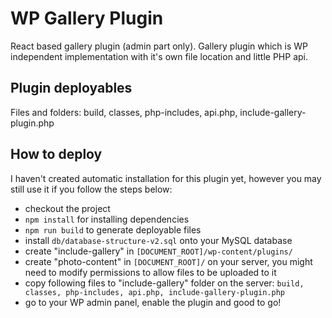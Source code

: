 # WP Gallery Plugin
React based gallery plugin (admin part only). Gallery plugin which is WP independent implementation with it's own file location and little PHP api. 

## Plugin deployables
Files and folders: build, classes, php-includes, api.php, include-gallery-plugin.php

## How to deploy
I haven't created automatic installation for this plugin yet, however you may still use it if you follow the steps below:

- checkout the project
- `npm install` for installing dependencies
- `npm run build` to generate deployable files
- install `db/database-structure-v2.sql` onto your MySQL database
- create "include-gallery" in `[DOCUMENT_ROOT]/wp-content/plugins/`
- create "photo-content" in `[DOCUMENT_ROOT]/` on your server, you might need to modify permissions to allow files to be uploaded to it
- copy following files to "include-gallery" folder on the server: `build, classes, php-includes, api.php, include-gallery-plugin.php` 
- go to your WP admin panel, enable the plugin and good to go! 